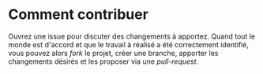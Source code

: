 # Comment contribuer

Ouvrez une issue pour discuter des changements à apportez. Quand tout le monde
est d'accord et que le travail à réalisé a été correctement identifié, vous
pouvez alors *fork* le projet, créer une branche, apporter les changements
désirés et les proposer via une *pull-request*.